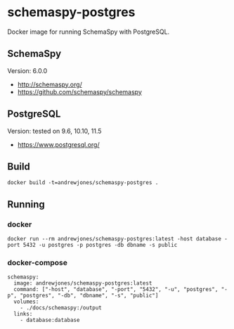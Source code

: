# schemaspy-postgres

Docker image for running SchemaSpy with PostgreSQL.

## SchemaSpy

Version: 6.0.0

* http://schemaspy.org/
* https://github.com/schemaspy/schemaspy

## PostgreSQL

Version: tested on 9.6, 10.10, 11.5

* https://www.postgresql.org/

## Build

```
docker build -t=andrewjones/schemaspy-postgres .
```

## Running

### docker

```
docker run --rm andrewjones/schemaspy-postgres:latest -host database -port 5432 -u postgres -p postgres -db dbname -s public
```

### docker-compose

```
schemaspy:
  image: andrewjones/schemaspy-postgres:latest
  command: ["-host", "database", "-port", "5432", "-u", "postgres", "-p", "postgres", "-db", "dbname", "-s", "public"]
  volumes:
    - ./docs/schemaspy:/output
  links:
    - database:database
```
